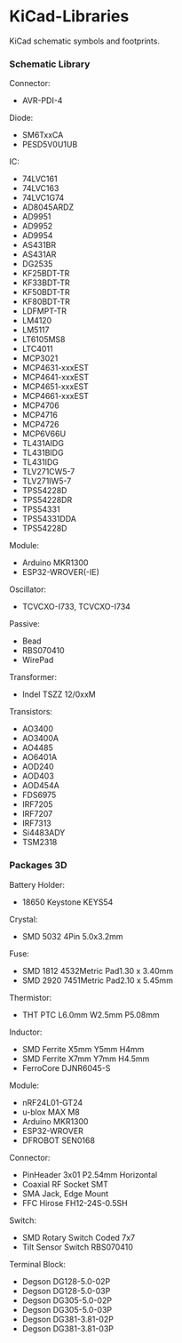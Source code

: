 # KiCad-Libraries
KiCad schematic symbols and footprints.

### Schematic Library
Connector:
- AVR-PDI-4

Diode:
- SM6TxxCA
- PESD5V0U1UB

IC:
- 74LVC161
- 74LVC163
- 74LVC1G74
- AD8045ARDZ
- AD9951
- AD9952
- AD9954
- AS431BR
- AS431AR
- DG2535
- KF25BDT-TR
- KF33BDT-TR
- KF50BDT-TR
- KF80BDT-TR
- LDFMPT-TR
- LM4120
- LM5117
- LT6105MS8
- LTC4011
- MCP3021
- MCP4631-xxxEST
- MCP4641-xxxEST
- MCP4651-xxxEST
- MCP4661-xxxEST
- MCP4706 
- MCP4716
- MCP4726
- MCP6V66U
- TL431AIDG
- TL431BIDG
- TL431IDG
- TLV271CW5-7
- TLV271IW5-7
- TPS54228D
- TPS54228DR
- TPS54331
- TPS54331DDA
- TPS54228D

Module:
- Arduino MKR1300
- ESP32-WROVER(-IE)

Oscillator:
- TCVCXO-I733, TCVCXO-I734

Passive:
- Bead
- RBS070410
- WirePad

Transformer:
- Indel TSZZ 12/0xxM

Transistors:
- AO3400
- AO3400A
- AO4485
- AO6401A
- AOD240
- AOD403
- AOD454A
- FDS6975
- IRF7205
- IRF7207
- IRF7313
- Si4483ADY
- TSM2318


### Packages 3D
Battery Holder:
- 18650 Keystone KEYS54

Crystal:
- SMD 5032 4Pin 5.0x3.2mm

Fuse:
- SMD 1812 4532Metric Pad1.30 x 3.40mm
- SMD 2920 7451Metric Pad2.10 x 5.45mm

Thermistor:
- THT PTC L6.0mm W2.5mm P5.08mm

Inductor:
- SMD Ferrite X5mm Y5mm H4mm
- SMD Ferrite X7mm Y7mm H4.5mm
- FerroCore DJNR6045-S

Module:
- nRF24L01-GT24
- u-blox MAX M8
- Arduino MKR1300
- ESP32-WROVER
- DFROBOT SEN0168

Connector:
- PinHeader 3x01 P2.54mm Horizontal
- Coaxial RF Socket SMT
- SMA Jack, Edge Mount
- FFC Hirose FH12-24S-0.5SH

Switch:
- SMD Rotary Switch Coded 7x7
- Tilt Sensor Switch RBS070410

Terminal Block:
- Degson DG128-5.0-02P
- Degson DG128-5.0-03P
- Degson DG305-5.0-02P
- Degson DG305-5.0-03P
- Degson DG381-3.81-02P
- Degson DG381-3.81-03P
